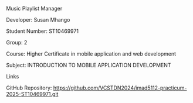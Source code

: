 Music Playlist Manager 

Developer: Susan Mhango 

Student Number: ST10469971 

Group: 2 

Course: Higher Certificate in mobile application and web development 

Subject: INTRODUCTION TO MOBILE APPLICATION DEVELOPMENT 

Links 

GitHub Repository: https://github.com/VCSTDN2024/imad5112-practicum-2025-ST10469971.git 
